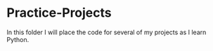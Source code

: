 # Practice-Projects

In this folder I will place the code for several of my projects as I learn Python.

